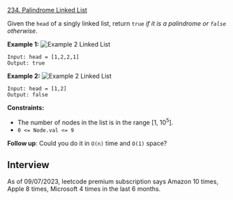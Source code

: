 [234. Palindrome Linked List](https://leetcode.com/problems/palindrome-linked-list/)

Given the `head` of a singly linked list, return `true` _if it is a palindrome or `false` otherwise_.

**Example 1:**
![Example 2 Linked List](https://assets.leetcode.com/uploads/2021/03/03/pal1linked-list.jpg)
```
Input: head = [1,2,2,1]
Output: true
```

**Example 2:**
![Example 2 Linked List](https://assets.leetcode.com/uploads/2021/03/03/pal2linked-list.jpg)
```
Input: head = [1,2]
Output: false
```

**Constraints:**
* The number of nodes in the list is in the range [1, 10<sup>5</sup>].
* `0 <= Node.val <= 9`

**Follow up**: Could you do it in `O(n)` time and `O(1)` space?

## Interview
As of 09/07/2023, leetcode premium subscription says Amazon 10 times, Apple 8 times, Microsoft 4 times in the last 6 months.
